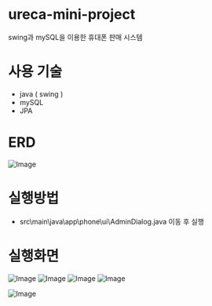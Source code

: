 # ureca-mini-project
swing과 mySQL을 이용한 휴대폰 판매 시스템 

# 사용 기술 
- java ( swing )
- mySQL
- JPA

# ERD
![Image](https://github.com/user-attachments/assets/e5a45a1c-623a-4672-b1da-281f7124c3c8)

# 실행방법
- src\main\java\app\phone\ui\AdminDialog.java 이동 후 실행


# 실행화면
![Image](https://github.com/user-attachments/assets/6b15a9d9-69a1-4607-8759-3a6b983890f8)
![Image](https://github.com/user-attachments/assets/7ed835d0-7185-4da6-ac1b-1b16b73e3ecf)
![Image](https://github.com/user-attachments/assets/d32074ae-0248-44d3-b81d-741211767992)
![Image](https://github.com/user-attachments/assets/85ba41bf-4846-4e6c-9977-349586e9a659)

![Image](https://github.com/user-attachments/assets/c86a9a5c-18d4-4cf6-995a-01a8181c4034)

